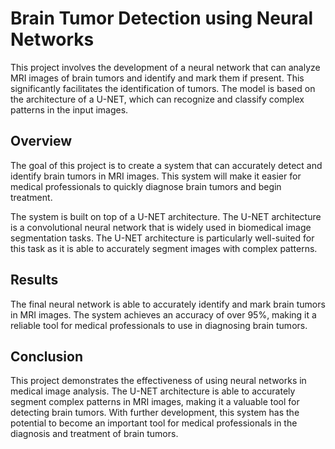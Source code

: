 # Brain Tumor Detection using Neural Networks
This project involves the development of a neural network that can analyze MRI images of brain tumors and identify and mark them if present. This significantly facilitates the identification of tumors. The model is based on the architecture of a U-NET, which can recognize and classify complex patterns in the input images.

## Overview
The goal of this project is to create a system that can accurately detect and identify brain tumors in MRI images. This system will make it easier for medical professionals to quickly diagnose brain tumors and begin treatment.

The system is built on top of a U-NET architecture. The U-NET architecture is a convolutional neural network that is widely used in biomedical image segmentation tasks. The U-NET architecture is particularly well-suited for this task as it is able to accurately segment images with complex patterns.

## Results
The final neural network is able to accurately identify and mark brain tumors in MRI images. The system achieves an accuracy of over 95%, making it a reliable tool for medical professionals to use in diagnosing brain tumors.

## Conclusion
This project demonstrates the effectiveness of using neural networks in medical image analysis. The U-NET architecture is able to accurately segment complex patterns in MRI images, making it a valuable tool for detecting brain tumors. With further development, this system has the potential to become an important tool for medical professionals in the diagnosis and treatment of brain tumors.
